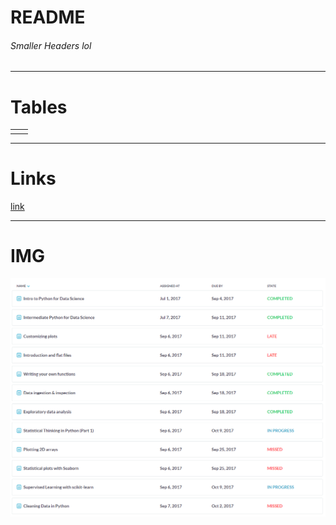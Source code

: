 # README

###### Smaller Headers lol

------------------------

# Tables

|			|			|
|-----------|:---------:|
|			|			|


---------------------------------
# Links 

[link](https://google.com)

-------------------------------
# IMG


![alt text](https://github.com/Viradj/Portfolio/blob/master/Online%20Course%20Materiaal/OCM%20-%20Screenshots/DataCamp%205-10-2017%20screenshot.PNG "Screenshot 5-10-2017 DataCamp")





































